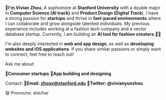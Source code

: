 👋**I'm Vivian Zhou**, 
A sophomore at **Stanford University** with a double major in **Computer Science (AI track)** and **Product Design (Digital Track**). I have a strong passion for **startups** and thrive in **fast-paced environments** where I can collaborate and grow alongside talented individuals. My previous experience includes working at a fashion tech company and a vector database startup. Currently, I am building an **AI tool for fashion creators.**👗✨

I'm also deeply interested in **web and app design**, as well as **developing websites and iOS applications**. If you share similar passions or simply want to connect, feel free to reach out!

Ask me about:

🚀**Consumer startups**
🚀**App building and designing**

Contact:
🌟**Email: zhouv@stanford.edu**
🌟**Twitter: @vivianyuezhou**

😄 Pronouns: she/her
